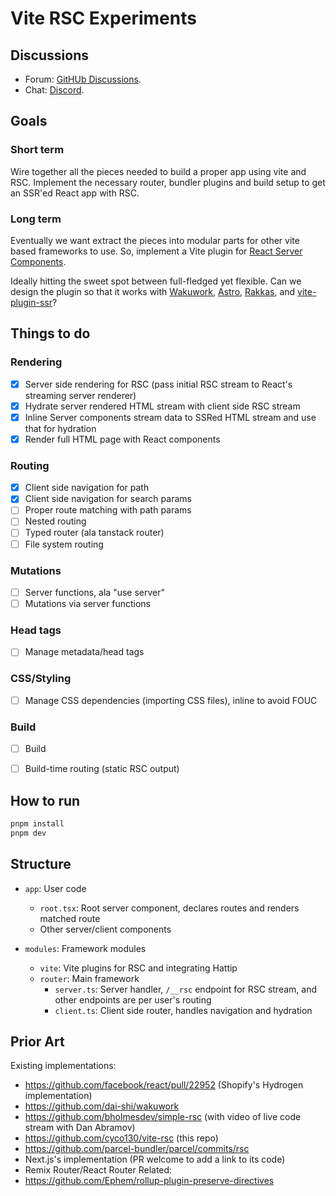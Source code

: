 # Vite RSC Experiments

## Discussions

 - Forum: [GitHUb Discussions](https://github.com/cyco130/vite-rsc/discussions).
 - Chat: [Discord](https://discord.gg/AKqMhV6Mwx).

## Goals

### Short term
Wire together all the pieces needed to build a proper app using vite and RSC. Implement the necessary router, bundler plugins and build setup to get an SSR'ed React app with RSC.

### Long term
Eventually we want extract the pieces into modular parts for other vite based frameworks to use. So, implement a Vite plugin for [React Server Components](https://react.dev/blog/2020/12/21/data-fetching-with-react-server-components).

Ideally hitting the sweet spot between full-fledged yet flexible. Can we design the plugin so that it works with [Wakuwork](https://github.com/dai-shi/wakuwork), [Astro](https://astro.build/), [Rakkas](https://rakkasjs.org/), and [vite-plugin-ssr](https://vite-plugin-ssr.com/)?


## Things to do

### Rendering
- [x] Server side rendering for RSC (pass initial RSC stream to React's streaming server renderer)
- [x] Hydrate server rendered HTML stream with client side RSC stream
- [x] Inline Server components stream data to SSRed HTML stream and use that for hydration
- [x] Render full HTML page with React components

### Routing
- [x] Client side navigation for path
- [x] Client side navigation for search params
- [ ] Proper route matching with path params
- [ ] Nested routing
- [ ] Typed router (ala tanstack router)
- [ ] File system routing

### Mutations
- [ ] Server functions, ala "use server"
- [ ] Mutations via server functions

### Head tags
- [ ] Manage metadata/head tags

### CSS/Styling
- [ ] Manage CSS dependencies (importing CSS files), inline to avoid FOUC

### Build
- [ ] Build
- [ ] Build-time routing (static RSC output)


## How to run

```bash
pnpm install
pnpm dev
```

## Structure

- `app`: User code
  - `root.tsx`: Root server component, declares routes and renders matched route
  - Other server/client components 

- `modules`: Framework modules
  - `vite`: Vite plugins for RSC and integrating Hattip
  - `router`: Main framework
    - `server.ts`: Server handler, `/__rsc` endpoint for RSC stream, and other endpoints are per user's routing
    - `client.ts`: Client side router, handles navigation and hydration

## Prior Art

Existing implementations:
 - https://github.com/facebook/react/pull/22952 (Shopify's Hydrogen implementation)
 - https://github.com/dai-shi/wakuwork
 - https://github.com/bholmesdev/simple-rsc (with video of live code stream with Dan Abramov)
 - https://github.com/cyco130/vite-rsc (this repo)
 - https://github.com/parcel-bundler/parcel/commits/rsc
 - Next.js's implementation (PR welcome to add a link to its code)
 - Remix Router/React Router
Related:
 - https://github.com/Ephem/rollup-plugin-preserve-directives
